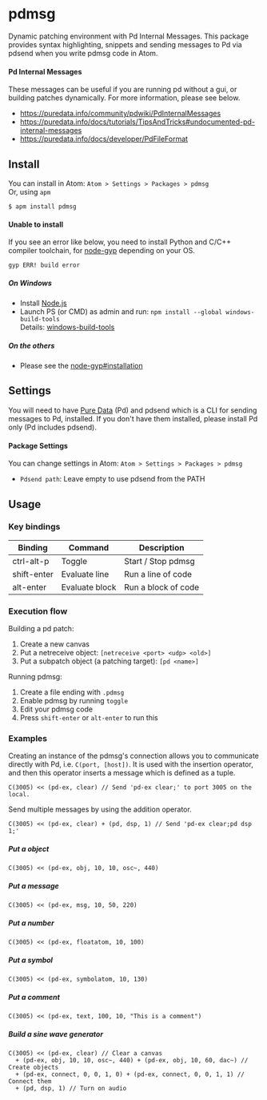 # pdmsg
Dynamic patching environment with Pd Internal Messages. This package provides syntax highlighting, snippets and sending messages to Pd via pdsend when you write pdmsg code in Atom.

#### Pd Internal Messages
These messages can be useful if you are running pd without a gui, or building patches dynamically. For more information, please see below.
- <https://puredata.info/community/pdwiki/PdInternalMessages>
- <https://puredata.info/docs/tutorials/TipsAndTricks#undocumented-pd-internal-messages>
- <https://puredata.info/docs/developer/PdFileFormat>

## Install
You can install in Atom: `Atom > Settings > Packages > pdmsg`  
Or, using `apm`
```
$ apm install pdmsg
```

#### Unable to install
If you see an error like below, you need to install Python and C/C++ compiler toolchain, for [node-gyp](https://github.com/nodejs/node-gyp) depending on your OS.
```
gyp ERR! build error
```

##### On Windows
- Install [Node.js](https://nodejs.org/en/)
- Launch PS (or CMD) as admin and run: `npm install --global windows-build-tools`  
  Details: [windows-build-tools](https://github.com/felixrieseberg/windows-build-tools)

##### On the others
- Please see the [node-gyp#installation](https://github.com/nodejs/node-gyp#installation)

## Settings
You will need to have [Pure Data](https://puredata.info/downloads/pure-data) (Pd) and pdsend which is a CLI for sending messages to Pd, installed. If you don't have them installed, please install Pd only (Pd includes pdsend).  

#### Package Settings
You can change settings in Atom: `Atom > Settings > Packages > pdmsg`
- `Pdsend path`: Leave empty to use pdsend from the PATH

## Usage
### Key bindings
| Binding | Command | Description
| --- | --- | --- |
| ctrl-alt-p | Toggle | Start / Stop pdmsg |
| shift-enter | Evaluate line | Run a line of code |
| alt-enter | Evaluate block | Run a block of code |

### Execution flow
Building a pd patch:
1. Create a new canvas
1. Put a netreceive object: `[netreceive <port> <udp> <old>]`
1. Put a subpatch object (a patching target): `[pd <name>]`

Running pdmsg:
1. Create a file ending with `.pdmsg`
1. Enable pdmsg by running `toggle`
1. Edit your pdmsg code
1. Press `shift-enter` or `alt-enter` to run this

### Examples
Creating an instance of the pdmsg's connection allows you to communicate directly with Pd, i.e. `C(port, [host])`. It is used with the insertion operator, and then this operator inserts a message which is defined as a tuple.
```
C(3005) << (pd-ex, clear) // Send 'pd-ex clear;' to port 3005 on the local.
```
Send multiple messages by using the addition operator.
```
C(3005) << (pd-ex, clear) + (pd, dsp, 1) // Send 'pd-ex clear;pd dsp 1;'
```

##### Put a object
```
C(3005) << (pd-ex, obj, 10, 10, osc~, 440)
```

##### Put a message
```
C(3005) << (pd-ex, msg, 10, 50, 220)
```

##### Put a number
```
C(3005) << (pd-ex, floatatom, 10, 100)
```

##### Put a symbol
```
C(3005) << (pd-ex, symbolatom, 10, 130)
```

##### Put a comment
```
C(3005) << (pd-ex, text, 100, 10, "This is a comment")
```

##### Build a sine wave generator
```
C(3005) << (pd-ex, clear) // Clear a canvas
  + (pd-ex, obj, 10, 10, osc~, 440) + (pd-ex, obj, 10, 60, dac~) // Create objects
  + (pd-ex, connect, 0, 0, 1, 0) + (pd-ex, connect, 0, 0, 1, 1) // Connect them
  + (pd, dsp, 1) // Turn on audio
```
